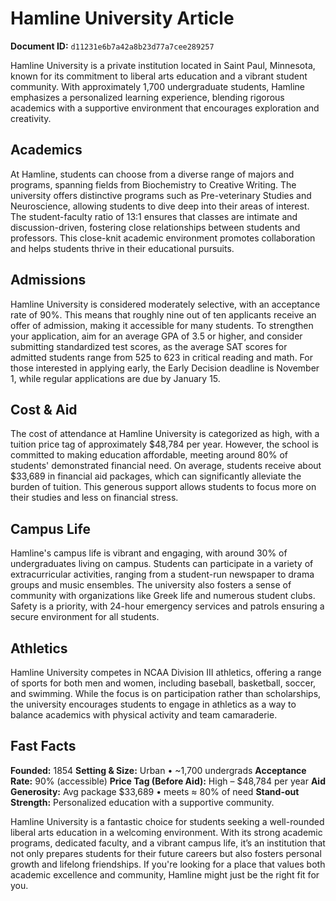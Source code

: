 # Hamline University Article

**Document ID:** `d11231e6b7a42a8b23d77a7cee289257`

Hamline University is a private institution located in Saint Paul, Minnesota, known for its commitment to liberal arts education and a vibrant student community. With approximately 1,700 undergraduate students, Hamline emphasizes a personalized learning experience, blending rigorous academics with a supportive environment that encourages exploration and creativity.

## Academics
At Hamline, students can choose from a diverse range of majors and programs, spanning fields from Biochemistry to Creative Writing. The university offers distinctive programs such as Pre-veterinary Studies and Neuroscience, allowing students to dive deep into their areas of interest. The student-faculty ratio of 13:1 ensures that classes are intimate and discussion-driven, fostering close relationships between students and professors. This close-knit academic environment promotes collaboration and helps students thrive in their educational pursuits.

## Admissions
Hamline University is considered moderately selective, with an acceptance rate of 90%. This means that roughly nine out of ten applicants receive an offer of admission, making it accessible for many students. To strengthen your application, aim for an average GPA of 3.5 or higher, and consider submitting standardized test scores, as the average SAT scores for admitted students range from 525 to 623 in critical reading and math. For those interested in applying early, the Early Decision deadline is November 1, while regular applications are due by January 15.

## Cost & Aid
The cost of attendance at Hamline University is categorized as high, with a tuition price tag of approximately $48,784 per year. However, the school is committed to making education affordable, meeting around 80% of students' demonstrated financial need. On average, students receive about $33,689 in financial aid packages, which can significantly alleviate the burden of tuition. This generous support allows students to focus more on their studies and less on financial stress.

## Campus Life
Hamline's campus life is vibrant and engaging, with around 30% of undergraduates living on campus. Students can participate in a variety of extracurricular activities, ranging from a student-run newspaper to drama groups and music ensembles. The university also fosters a sense of community with organizations like Greek life and numerous student clubs. Safety is a priority, with 24-hour emergency services and patrols ensuring a secure environment for all students.

## Athletics
Hamline University competes in NCAA Division III athletics, offering a range of sports for both men and women, including baseball, basketball, soccer, and swimming. While the focus is on participation rather than scholarships, the university encourages students to engage in athletics as a way to balance academics with physical activity and team camaraderie.

## Fast Facts
**Founded:** 1854
**Setting & Size:** Urban • ~1,700 undergrads
**Acceptance Rate:** 90% (accessible)
**Price Tag (Before Aid):** High – $48,784 per year
**Aid Generosity:** Avg package $33,689 • meets ≈ 80% of need
**Stand-out Strength:** Personalized education with a supportive community.

Hamline University is a fantastic choice for students seeking a well-rounded liberal arts education in a welcoming environment. With its strong academic programs, dedicated faculty, and a vibrant campus life, it’s an institution that not only prepares students for their future careers but also fosters personal growth and lifelong friendships. If you're looking for a place that values both academic excellence and community, Hamline might just be the right fit for you.

